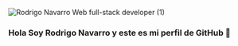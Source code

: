 ![Rodrigo Navarro Web full-stack developer (1)](https://user-images.githubusercontent.com/84095970/143096924-527e5d42-7a24-4b16-873d-2782b2c6933c.png)


### Hola Soy Rodrigo Navarro y este es mi perfil de GitHub 👋
